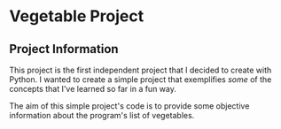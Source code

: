 # Vegetable Project

## Project Information

This project is the first independent project that I decided to create with Python. I wanted to create a simple project that exemplifies *some* of the concepts that I've learned so far in a fun way.

The aim of this simple project's code is to provide some objective information about the program's list of vegetables.
